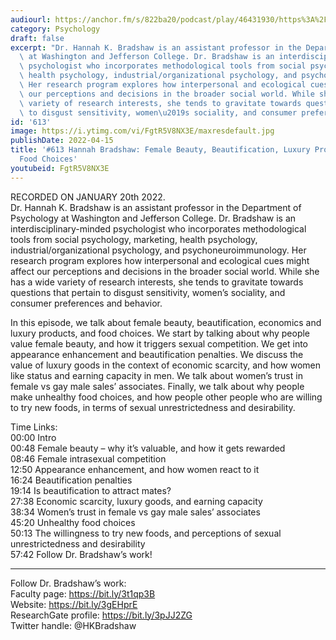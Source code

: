 ```yaml
---
audiourl: https://anchor.fm/s/822ba20/podcast/play/46431930/https%3A%2F%2Fd3ctxlq1ktw2nl.cloudfront.net%2Fstaging%2F2022-0-20%2F50012c00-428b-d7f1-e8a2-5d6b8dfba65d.m4a
category: Psychology
draft: false
excerpt: "Dr. Hannah K. Bradshaw is an assistant professor in the Department of Psychology\
  \ at Washington and Jefferson College. Dr. Bradshaw is an interdisciplinary-minded\
  \ psychologist who incorporates methodological tools from social psychology, marketing,\
  \ health psychology, industrial/organizational psychology, and psychoneuroimmunology.\
  \ Her research program explores how interpersonal and ecological cues might affect\
  \ our perceptions and decisions in the broader social world. While she has a wide\
  \ variety of research interests, she tends to gravitate towards questions that pertain\
  \ to disgust sensitivity, women\u2019s sociality, and consumer preferences and behavior."
id: '613'
image: https://i.ytimg.com/vi/FgtR5V8NX3E/maxresdefault.jpg
publishDate: 2022-04-15
title: '#613 Hannah Bradshaw: Female Beauty, Beautification, Luxury Products, and
  Food Choices'
youtubeid: FgtR5V8NX3E
---
```

<div class="timelinks">

RECORDED ON JANUARY 20th 2022.  
Dr. Hannah K. Bradshaw is an assistant professor in the Department of Psychology at Washington and Jefferson College. Dr. Bradshaw is an interdisciplinary-minded psychologist who incorporates methodological tools from social psychology, marketing, health psychology, industrial/organizational psychology, and psychoneuroimmunology. Her research program explores how interpersonal and ecological cues might affect our perceptions and decisions in the broader social world. While she has a wide variety of research interests, she tends to gravitate towards questions that pertain to disgust sensitivity, women’s sociality, and consumer preferences and behavior.

In this episode, we talk about female beauty, beautification, economics and luxury products, and food choices. We start by talking about why people value female beauty, and how it triggers sexual competition. We get into appearance enhancement and beautification penalties. We discuss the value of luxury goods in the context of economic scarcity, and how women like status and earning capacity in men. We talk about women’s trust in female vs gay male sales’ associates. Finally, we talk about why people make unhealthy food choices, and how people other people who are willing to try new foods, in terms of sexual unrestrictedness and desirability.

Time Links:  
<time>00:00</time> Intro  
<time>00:48</time> Female beauty – why it’s valuable, and how it gets rewarded  
<time>08:46</time> Female intrasexual competition  
<time>12:50</time> Appearance enhancement, and how women react to it  
<time>16:24</time> Beautification penalties  
<time>19:14</time> Is beautification to attract mates?  
<time>27:38</time> Economic scarcity, luxury goods, and earning capacity  
<time>38:34</time> Women’s trust in female vs gay male sales’ associates  
<time>45:20</time> Unhealthy food choices  
<time>50:13</time> The willingness to try new foods, and perceptions of sexual unrestrictedness and desirability  
<time>57:42</time> Follow Dr. Bradshaw’s work!

---

Follow Dr. Bradshaw’s work:  
Faculty page: https://bit.ly/3t1qp3B  
Website: https://bit.ly/3gEHprE  
ResearchGate profile: https://bit.ly/3pJJ2ZG  
Twitter handle: @HKBradshaw
</div>

